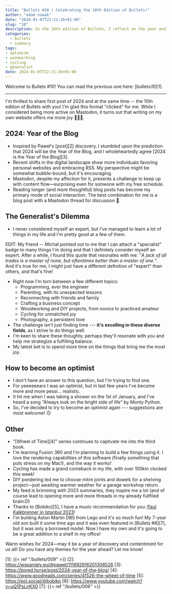 ```yaml
---
title: "Bullets #10 | Celebrating the 10th Edition of Bullets!"
author: "adam nowak"
date: "2024-01-07T22:21:26+01:00"
slug: "10"
description: In the 10th edition of Bullets, I reflect on the year and my experiences, from embracing my blog over social media to facing the challenges of being a generalist with diverse interests. I also touch on my journey back towards optimism, share updates on personal projects and hobbies, and end with well-wishes for 2024 to all my readers.
categories:
  - bullets
  - summary
tags: 
- optimism
- woodworking
- cycling
- generalist
date: 2024-01-07T22:21:26+01:00
---
```


Welcome to Bullets #10! You can read the previous one here: [bullets/9][1].

---

I'm thrilled to share first post of 2024 and at the same time -- the 10th edition of Bullets with you! I'm glad this format "clicked" for me. While I considered being more active on Mastodon, it turns out that writing on my own website offers me more joy 🤷🏻‍♂️.

## 2024: Year of the Blog

* Inspired by Paweł's [post][2] discovery, I stumbled upon the prediction that 2024 will be the Year of the Blog, and I wholeheartedly agree [2024 is the Year of the Blog][3].
* Recent shifts in the digital landscape show more individuals favoring personal websites and embracing RSS. My perspective might be somewhat bubble-bound, but it's encouraging.
* Mastodon, despite my affection for it, presents a challenge to keep up with content flow—surprising even for someone with my free schedule.
* Reading longer (and more thoughtful) blog posts has become my primary mode of social interaction. The best combination for me is a blog post with a Mastodon thread for discussion 🙌.

## The Generalist's Dilemma

* I never considered myself an expert, but I've managed to learn a lot of things in my life and I'm pretty good at a few of them.

EDIT: My friend -- Michał pointed out to me that I can attach a "specialist" badge to many things I'm doing and that I definitely consider myself an expert. After a while, I found this quote that resonates with me: "*A jack of all trades is a master of none, but oftentimes better than a master of one.*". And it's true for me, I might just have a different definition of "expert" than others, and that's fine!

* Right now I'm torn between a few different topics:
  * Programming, ever the engineer
  * Parenting, with its unexpected lessons
  * Reconnecting with friends and family
  * Crafting a business concept
  * Woodworking and DIY projects, from novice to practiced amateur
  * Cycling for unmatched joy
  * Photography, a persistent love
* The challenge isn't just finding time --- **it's excelling in these diverse fields**, as I strive to do things well.
* I'm keen to share these thoughts; perhaps they'll resonate with you and help me strategize a fulfilling balance.
* My latest bet is to spend more time on the things that bring me the most joy.

## How to become an optimist

* I don't have an answer to this question, but I'm trying to find one.
* For yeeeeeears I was an optimist, but in last few years I've become more and more pessi... realistic.
* It hit me when I was taking a shower on the 1st of January, and I've heard a song "Always look on the bright side of life" by Monty Python.
* So, I've decided to try to become an optimist again --- suggestions are most welcome! 🙃

## Other

* "[Wheel of Time][4]" series continues to captivate me into the third book.
* I'm learning Fusion 360 and I'm planning to build a few things using it. I love the rendering capabilities of this software (finally something that puts stress on my Mac!), and the way it works!
* Cycling has made a grand comeback in my life, with over 100km clocked this week!
* DIY pondering led me to choose mitre joints and dowels for a shelving project—just awaiting warmer weather for a garage workshop return.
* My feed is brimming with 2023 summaries, they inspire me a lot (and of course lead to opening more and more threads in my already fullfiled brain:D)
* Thanks to [Bobiko][5], I have a music recommendation for you: [Paul Kalkbrenner in Istanbul 2023](https://www.youtube.com/watch?v=uQ1PsLirKX0)!
* I'm bulding Aston Martin DB5 from Lego and it's so much fun! My 7-year old son built it some time ago and it was even featured in [Bullets #6][7], but it was only a borrowed model. Now I have my own and it's going to be a great addition to a shelf in my office!

Warm wishes for 2024—may it be a year of discovery and contentment for us all! Do you have any themes for the year ahead? Let me know!

[1]: {{< ref "/bullets/009" >}}
[2]: https://wspanialy.eu/@pawel/111692916201308526
[3]: https://bored.horse/post/2024-year-of-the-blog/
[4]: https://www.goodreads.com/series/41526-the-wheel-of-time
[5]: https://pol.social/@bobiko
[6]: https://www.youtube.com/watch?v=uQ1PsLirKX0
[7]: {{< ref "/bullets/006" >}}
